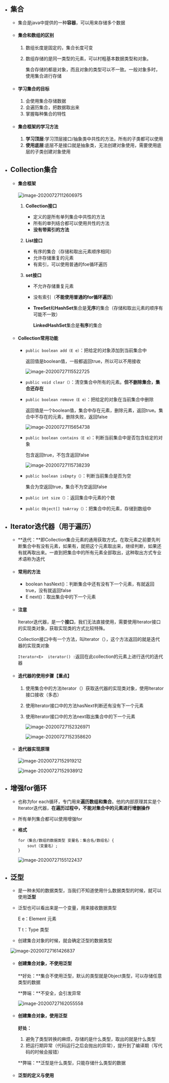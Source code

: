 - ## 集合

  - 集合是java中提供的一种**容器**，可以用来存储多个数据

  - #### 集合和数组的区别

    1. 数组长度是固定的，集合长度可变

    2. 数组存储的是同一类型的元素，可以村粗基本数据类型和对象。

       集合存储的都是对象，而且对象的类型可以不一致。一般对象多时，使用集合进行存储

  - #### 学习集合的目标

    1. 会使用集合存储数据
    2. 会遍历集合，把数据取出来
    3. 掌握每种集合的特性

  - #### 集合框架的学习方法

    1. **学习顶层**:学习顶层接口/抽象类中共性的方法，所有的子类都可以使用
    2. **使用底层**:底层不是接口就是抽象类，无法创建对象使用，需要使用底层的子类创建对象使用

- ## Collection集合

  - #### 集合框架

    ![image-20200727112606975](C:\Users\Administrator\AppData\Roaming\Typora\typora-user-images\image-20200727112606975.png)

    1. **Collection接口**

       - 定义的是所有单列集合中共性的方法
       - 所有的单列结合都可以使用共性的方法
       - **没有带索引的方法**

    2. **List接口**

       - 有序的集合（存储和取出元素顺序相同）
       - 允许存储重复的元素
       - 有索引，可以使用普通的foe循环遍历

    3. **set接口**

       - 不允许存储重复元素

       - 没有索引（**不能使用普通的for循环遍历**）

       - **TreeSet**和**HashSet**集合是**无序**的集合（存储和取出元素的顺序有可能不一致）

         **LinkedHashSet**集合是**有序**的集合

  - #### Collection常用功能

    - `public boolean add（E e）`：把给定的对象添加到当前集合中

      返回值是boolean值，一般都返回true，所以可以不用接收

      ![image-20200727115522725](C:\Users\Administrator\AppData\Roaming\Typora\typora-user-images\image-20200727115522725.png)

    - `public void clear（）`：清空集合中所有的元素。**但不删除集合，集合还存在**

    - `public boolean remove（E e）`：把给定的对象在当前集合中删除

      返回值是一个boolean值，集合中存在元素，删除元素，返回true。集合中不存在的元素，删除失败，返回false

      ![image-20200727115654738](C:\Users\Administrator\AppData\Roaming\Typora\typora-user-images\image-20200727115654738.png)

    - `public boolean contains（E e）`：判断当前集合中是否包含给定的对象

      包含返回true，不包含返回false

      ![image-20200727115738239](C:\Users\Administrator\AppData\Roaming\Typora\typora-user-images\image-20200727115738239.png)

    - `public boolean isEmpty（）`：判断当前集合是否为空

      集合为空返回true，集合不为空返回false

    - `public int size（）`：返回集合中元素的个数

    - `public Object[] toArray（）`：把集合中的元素，存储到数组中

- ## Iterator迭代器（用于遍历）

  - **迭代：**即Collection集合元素的通用获取方式。在取元素之前要先判断集合中有没有元素，如果有，就把这个元素取出来，继续判断，如果还有就再取出来。一直到把集合中的所有元素全部取出，这种取出方式专业术语称为迭代

  - #### 常用的方法

    - boolean hasNext()：判断集合中还有没有下一个元素，有就返回true，没有就返回false
    - E next()：取出集合中的下一个元素

  - #### 注意

    Iterator迭代器，是一个**接口**，我们无法直接使用，需要使用Iterator接口的实现类对象，获取实现类的方式比较特殊。

    Collection接口中有一个方法，叫Iterator（），这个方法返回的就是迭代器的实现类对象

    `Iterator<E>  iterator() :`返回在此collection的元素上进行迭代的迭代器

  - #### 迭代器的使用步骤【重点】

    1. 使用集合中的方法iterator（）获取迭代器的实现类对象，使用Iterator接口接收（多态）

    2. 使用Iterator接口中的方法hasNext判断还有没有下一个元素

    3. 使用Iterator接口中的方法next取出集合中的下一个元素

       ![image-20200727152326971](C:\Users\Administrator\AppData\Roaming\Typora\typora-user-images\image-20200727152326971.png)

       ![image-20200727152358620](C:\Users\Administrator\AppData\Roaming\Typora\typora-user-images\image-20200727152358620.png)

  - #### 迭代器实现原理

    ![image-20200727152919212](C:\Users\Administrator\AppData\Roaming\Typora\typora-user-images\image-20200727152919212.png)

    ![image-20200727152938912](C:\Users\Administrator\AppData\Roaming\Typora\typora-user-images\image-20200727152938912.png)

- ## 增强for循环

  - 也称为for each循环，专门用来**遍历数组和集合**。他的内部原理其实是个Iterator迭代器，**在遍历过程中，不能对集合中的元素进行增删操作**

  - 所有单列集合都可以使用增强for

  - **格式**

    ```
    for（集合/数组的数据类型 变量名：集合名/数组名）{
    	sout（变量名）;
    }
    ```

    ![image-20200727155122437](C:\Users\Administrator\AppData\Roaming\Typora\typora-user-images\image-20200727155122437.png)

- ## 泛型

  - 是一种未知的数据类型，当我们不知道使用什么数据类型的时候，就可以使用**泛型**

  - 泛型也可以看出来是一个变量，用来接收数据类型

    E	e：Element 元素

    T	t：Type 类型

  - 创建集合对象的时候，就会确定泛型的数据类型

  ![image-20200727161426837](C:\Users\Administrator\AppData\Roaming\Typora\typora-user-images\image-20200727161426837.png)

  - #### **创建集合对象，不使用泛型**

    **好处：**集合不使用泛型，默认的类型就是Object类型，可以存储任意类型的数据

    **弊端：**不安全，会引发异常

    ![image-20200727162055558](C:\Users\Administrator\AppData\Roaming\Typora\typora-user-images\image-20200727162055558.png)

  - #### 创建集合对象，使用泛型

    **好处：**

    1. 避免了类型转换的麻烦，存储的是什么类型，取出的就是什么类型
    2. 把运行期异常（代码运行之后会抛出的异常），提升到了编译期（写代码的时候会报错）

    **弊端：**泛型是什么类型，只能存储什么类型的数据

  - #### 泛型的定义与使用

